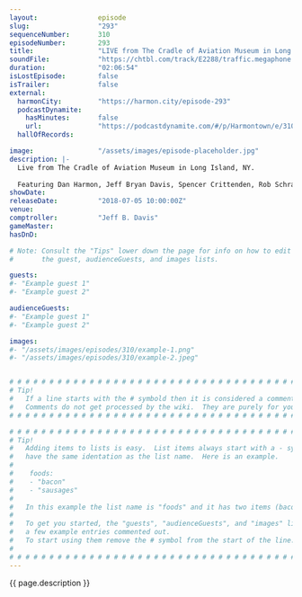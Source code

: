 ```yaml
---
layout:               episode
slug:                 "293"
sequenceNumber:       310
episodeNumber:        293
title:                "LIVE from The Cradle of Aviation Museum in Long Island, NY"
soundFile:            "https://chtbl.com/track/E2288/traffic.megaphone.fm/STA6980282854.mp3?updated=1596856688"
duration:             "02:06:54"
isLostEpisode:        false
isTrailer:            false
external:
  harmonCity:         "https://harmon.city/episode-293"
  podcastDynamite:
    hasMinutes:       false
    url:              "https://podcastdynamite.com/#/p/Harmontown/e/310/293"
  hallOfRecords:      

image:                "/assets/images/episode-placeholder.jpg"
description: |-
  Live from The Cradle of Aviation Museum in Long Island, NY.
  
  Featuring Dan Harmon, Jeff Bryan Davis, Spencer Crittenden, Rob Schrab and Steve Levy.
showDate:             
releaseDate:          "2018-07-05 10:00:00Z"
venue:                
comptroller:          "Jeff B. Davis"
gameMaster:           
hasDnD:               

# Note: Consult the "Tips" lower down the page for info on how to edit
#       the guest, audienceGuests, and images lists.

guests:
#- "Example guest 1"
#- "Example guest 2"

audienceGuests:
#- "Example guest 1"
#- "Example guest 2"

images:
#- "/assets/images/episodes/310/example-1.png"
#- "/assets/images/episodes/310/example-2.jpeg"


# # # # # # # # # # # # # # # # # # # # # # # # # # # # # # # # # # # # # # # # # # # # #
# Tip!
#   If a line starts with the # symbold then it is considered a comment.
#   Comments do not get processed by the wiki.  They are purely for your information.
# # # # # # # # # # # # # # # # # # # # # # # # # # # # # # # # # # # # # # # # # # # # #

# # # # # # # # # # # # # # # # # # # # # # # # # # # # # # # # # # # # # # # # # # # # #
# Tip!
#   Adding items to lists is easy.  List items always start with a - symbol and have
#   have the same identation as the list name.  Here is an example.
#
#    foods:
#    - "bacon"
#    - "sausages"
#
#   In this example the list name is "foods" and it has two items (bacon, and sausages).
#
#   To get you started, the "guests", "audienceGuests", and "images" lists below have
#   a few example entries commented out.
#   To start using them remove the # symbol from the start of the line.
#
# # # # # # # # # # # # # # # # # # # # # # # # # # # # # # # # # # # # # # # # # # # # #
---
```


<!-- The episode description will be rendered here -->
{{ page.description }}

<!-- Add your content BELOW here -->
<!-- vvvvvvvvvvvvvvvvvvvvvvvvvvv -->




<!-- ^^^^^^^^^^^^^^^^^^^^^^^^^^^ -->
<!-- Add your content ABOVE here -->

<!-- The episode gallery will be rendered here -->